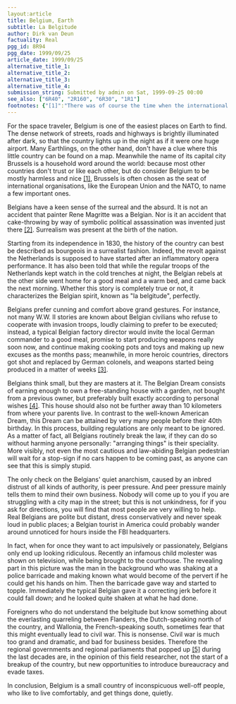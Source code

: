```yaml
---
layout:article
title: Belgium, Earth
subtitle: La Belgitude
author: Dirk van Deun
factuality: Real
pgg_id: 8R94
pgg_date: 1999/09/25
article_date: 1999/09/25
alternative_title_1: 
alternative_title_2: 
alternative_title_3: 
alternative_title_4: 
submission_string: Submitted by admin on Sat, 1999-09-25 00:00
see_also: ["6R40", "2R160", "6R30", "1R1"]
footnotes: {"[1]":"There was of course the time when the international image of Belgium almost shifted from that of a nice and friendly little country to a country of barbaric exploiters of their Congo colony. But just then the Germans conveniently invaded the country, and the propaganda machines of England (which guaranteed Belgian neutrality) and its allies started portraying Belgium as the perpetual innocent victim of foreign invasions again. Nowadays Congo is independent, and the local leaders are perfectly capable of mass murder and barbaric exploitation of the people themselves.","[2]":"Thanks to the Belgian cake-thrower Noel Godin the whole world now knows that the richest man in the world, Bill Gates, does not have a towel handy when he travels.","[3]":"Example adapted from an interview with the novelist Tom Lanoye.","[4]":"A Dutch proverb says that Belgians are \"born with a brick in their stomach\".","[5]":"Fans of Shapir and Worf will note that there exists a typically Belgian Dutch word \"staatshervorming\" which means \"peaceful reform of the institutions by which the state is governed\"."}
---
```

<div>
<p>For the space traveler, Belgium is one of the easiest places on Earth to find. The dense network of streets, roads and highways is brightly illuminated after dark, so that the country lights up in the night as if it were one huge airport. Many Earthlings, on the other hand, don't have a clue where this little country can be found on a map. Meanwhile the name of its capital city Brussels is a household word around the world: because most other countries don't trust or like each other, but do consider Belgium to be mostly harmless and nice <a href="#footnotes.1" class="footnote-link">[1]</a>, Brussels is often chosen as the seat of international organisations, like the European Union and the NATO, to name a few important ones.</p>
<p>Belgians have a keen sense of the surreal and the absurd. It is not an accident that painter Rene Magritte was a Belgian. Nor is it an accident that cake-throwing by way of symbolic political assassination was invented just there <a href="#footnotes.2" class="footnote-link">[2]</a>. Surrealism was present at the birth of the nation.</p>
<p>Starting from its independence in 1830, the history of the country can best be described as bourgeois in a surrealist fashion. Indeed, the revolt against the Netherlands is supposed to have started after an inflammatory opera performance. It has also been told that while the regular troops of the Netherlands kept watch in the cold trenches at night, the Belgian rebels at the other side went home for a good meal and a warm bed, and came back the next morning. Whether this story is completely true or not, it characterizes the Belgian spirit, known as "la belgitude", perfectly.</p>
<p>Belgians prefer cunning and comfort above grand gestures. For instance, not many W.W. II stories are known about Belgian civilians who refuse to cooperate with invasion troops, loudly claiming to prefer to be executed; instead, a typical Belgian factory director would invite the local German commander to a good meal, promise to start producing weapons really soon now, and continue making cooking pots and toys and making up new excuses as the months pass; meanwhile, in more heroic countries, directors got shot and replaced by German colonels, and weapons started being produced in a matter of weeks <a href="#footnotes.3" class="footnote-link">[3]</a>.</p>
<p>Belgians think small, but they are masters at it. The Belgian Dream consists of earning enough to own a free-standing house with a garden, not bought from a previous owner, but preferably built exactly according to personal wishes <a href="#footnotes.4" class="footnote-link">[4]</a>. This house should also not be further away than 10 kilometers from where your parents live. In contrast to the well-known American Dream, this Dream can be attained by very many people before their 40th birthday. In this process, building regulations are only meant to be ignored. As a matter of fact, all Belgians routinely break the law, if they can do so without harming anyone personally: "arranging things" is their speciality. More visibly, not even the most cautious and law-abiding Belgian pedestrian will wait for a stop-sign if no cars happen to be coming past, as anyone can see that this is simply stupid.</p>
<p>The only check on the Belgians' quiet anarchism, caused by an inbred distrust of all kinds of authority, is peer pressure. And peer pressure mainly tells them to mind their own business. Nobody will come up to you if you are struggling with a city map in the street; but this is not unkindness, for if you ask for directions, you will find that most people are very willing to help. Real Belgians are polite but distant, dress conservatively and never speak loud in public places; a Belgian tourist in America could probably wander around unnoticed for hours inside the FBI headquarters.</p>
<p>In fact, when for once they want to act impulsively or passionately, Belgians only end up looking ridiculous. Recently an infamous child molester was shown on television, while being brought to the courthouse. The revealing part in this picture was the man in the background who was shaking at a police barricade and making known what would become of the pervert if he could get his hands on him. Then the barricade gave way and started to topple. Immediately the typical Belgian gave it a correcting jerk before it could fall down; and he looked quite shaken at what he had done.</p>
<p>Foreigners who do not understand the belgitude but know something about the everlasting quarreling between Flanders, the Dutch-speaking north of the country, and Wallonia, the French-speaking south, sometimes fear that this might eventually lead to civil war. This is nonsense. Civil war is much too grand and dramatic, and bad for business besides. Therefore the regional governments and regional parliaments that popped up <a href="#footnotes.5" class="footnote-link">[5]</a> during the last decades are, in the opinion of this field researcher, not the start of a breakup of the country, but new opportunities to introduce bureaucracy and evade taxes.</p>
<p>In conclusion, Belgium is a small country of inconspicuous well-off people, who like to live comfortably, and get things done, quietly.</p>
</div>
